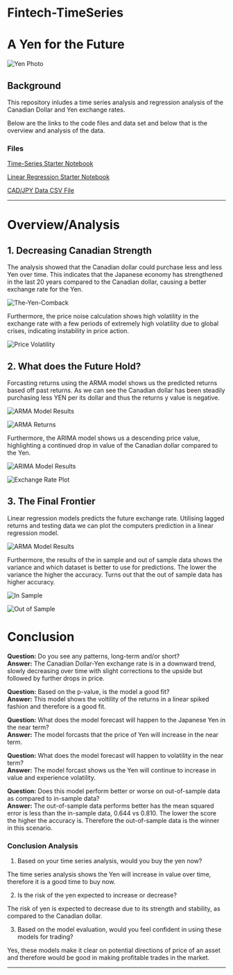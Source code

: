 # Fintech-TimeSeries

# A Yen for the Future

![Yen Photo](Images/yen.jpg)

## Background

This repository inludes a time series analysis and regression analysis of the Canadian Dollar and Yen exchange rates.

Below are the links to the code files and data set and below that is the overview and analysis of the data.

### Files

[Time-Series Starter Notebook](Code/time_series_analysis.ipynb)

[Linear Regression Starter Notebook](Code/regression_analysis.ipynb)

[CAD/JPY Data CSV File](Code/cad_jpy.csv)

- - -

# Overview/Analysis

## 1. Decreasing Canadian Strength

The analysis showed that the Canadian dollar could purchase less and less Yen over time. This indicates that the Japanese economy has strengthened in the last 20 years compared to the Canadian dollar, causing a better exchange rate for the Yen.

![The-Yen-Comback](Images/devaluing_CAD.png)

Furthermore, the price noise calculation shows high volatility in the exchange rate with a few periods of extremely high volatility due to global crises, indicating instability in price action.

![Price Volatility](Images/CAD-PHY_price_noise.png)


## 2. What does the Future Hold?

Forcasting returns using the ARMA model shows us the predicted returns based off past returns. As we can see the Canadian dollar has been steadily purchasing less YEN per its dollar and thus the returns y value is negative.

![ARMA Model Results](Images/ARMA_forcast_returns_summary.png)

![ARMA Returns](Images/ARMA_forcast_returns_plot.png)

Furthermore, the ARIMA model shows us a descending price value, highlighting a continued drop in value of the Canadian dollar compared to the Yen.

![ARIMA Model Results](Images/ARIMA_forcast_summary.png)

![Exchange Rate Plot](Images/ARIMA_forcast_plot.png)


## 3. The Final Frontier

Linear regression models predicts the future exchange rate. Utilising lagged returns and testing data we can plot the computers prediction in a linear regression model.

![ARMA Model Results](Images/prediction_returns_regression.png)

Furthermore, the results of the in sample and out of sample data shows the variance and which dataset is better to use for predictions. The lower the variance the higher the accuracy. Turns out that the out of sample data has higher accuracy.

![In Sample](Images/in_sample_result.png)

![Out of Sample](Images/out_of_sample_result.png)

# Conclusion

**Question:** Do you see any patterns, long-term and/or short?  
**Answer:** The Canadian Dollar-Yen exchange rate is in a downward trend, slowly decreasing over time with slight corrections to the upside but followed by further drops in price.

**Question:** Based on the p-value, is the model a good fit?  
**Answer:** This model shows the voltility of the returns in a linear spiked fashion and therefore is a good fit.

**Question:** What does the model forecast will happen to the Japanese Yen in the near term?  
**Answer:** The model forcasts that the price of Yen will increase in the near term.

**Question:** What does the model forecast will happen to volatility in the near term?  
**Answer:** The model forcast shows us the Yen will continue to increase in value and experience volatility.

**Question:** Does this model perform better or worse on out-of-sample data as compared to in-sample data?  
**Answer:** The out-of-sample data performs better has the mean squared error is less than the in-sample data, 0.644 vs 0.810. The lower the score the higher the accuracy is. Therefore the out-of-sample data is the winner in this scenario.

### Conclusion Analysis

1. Based on your time series analysis, would you buy the yen now?

The time series analysis shows the Yen will increase in value over time, therefore it is a good time to buy now.
    
2. Is the risk of the yen expected to increase or decrease?

The risk of yen is expected to decrease due to its strength and stability, as compared to the Canadian dollar.
    
3. Based on the model evaluation, would you feel confident in using these models for trading?

Yes, these models make it clear on potential directions of price of an asset and therefore would be good in making profitable trades in the market.
  
- - -


